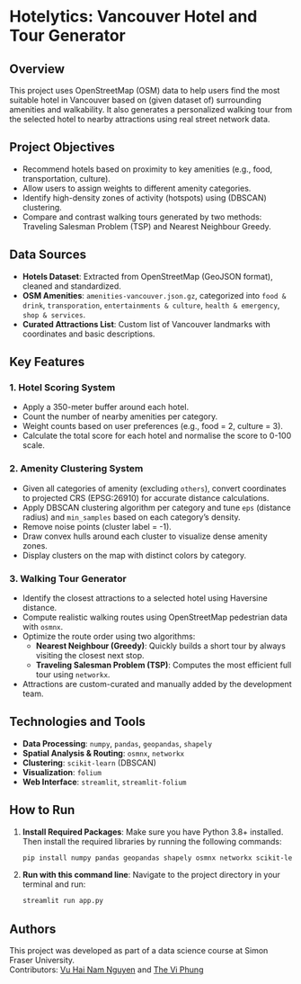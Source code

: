 # Hotelytics: Vancouver Hotel and Tour Generator

## Overview

This project uses OpenStreetMap (OSM) data to help users find the most suitable hotel in Vancouver based on (given dataset of) surrounding amenities and walkability. It also generates a personalized walking tour from the selected hotel to nearby attractions using real street network data.

## Project Objectives

- Recommend hotels based on proximity to key amenities (e.g., food, transportation, culture).
- Allow users to assign weights to different amenity categories.
- Identify high-density zones of activity (hotspots) using (DBSCAN) clustering.
- Compare and contrast walking tours generated by two methods: Traveling Salesman Problem (TSP) and Nearest Neighbour Greedy.

## Data Sources

- **Hotels Dataset**: Extracted from OpenStreetMap (GeoJSON format), cleaned and standardized.
- **OSM Amenities**: `amenities-vancouver.json.gz`, categorized into `food & drink`, `transporation`, `entertainments & culture`, `health & emergency`, `shop & services`.
- **Curated Attractions List**: Custom list of Vancouver landmarks with coordinates and basic descriptions.

## Key Features

### 1. Hotel Scoring System

- Apply a 350-meter buffer around each hotel.
- Count the number of nearby amenities per category.
- Weight counts based on user preferences (e.g., food = 2, culture = 3).
- Calculate the total score for each hotel and normalise the score to 0-100 scale.

### 2. Amenity Clustering System

- Given all categories of amenity (excluding `others`), convert coordinates to projected CRS (EPSG:26910) for accurate distance calculations.
- Apply DBSCAN clustering algorithm per category and tune `eps` (distance radius) and `min_samples` based on each category’s density.
- Remove noise points (cluster label = -1).
- Draw convex hulls around each cluster to visualize dense amenity zones.
- Display clusters on the map with distinct colors by category.

### 3. Walking Tour Generator

- Identify the closest attractions to a selected hotel using Haversine distance.
- Compute realistic walking routes using OpenStreetMap pedestrian data with `osmnx`.
- Optimize the route order using two algorithms:
  - **Nearest Neighbour (Greedy)**: Quickly builds a short tour by always visiting the closest next stop.
  - **Traveling Salesman Problem (TSP)**: Computes the most efficient full tour using `networkx`.
- Attractions are custom-curated and manually added by the development team.

## Technologies and Tools

- **Data Processing**: `numpy`, `pandas`, `geopandas`, `shapely`
- **Spatial Analysis & Routing**: `osmnx`, `networkx`
- **Clustering**: `scikit-learn` (DBSCAN)
- **Visualization**: `folium`
- **Web Interface**: `streamlit`, `streamlit-folium`

## How to Run

1. **Install Required Packages**: Make sure you have Python 3.8+ installed. Then install the required libraries by running the following commands:
    ```bash
    pip install numpy pandas geopandas shapely osmnx networkx scikit-learn folium streamlit streamlit-folium
    ```

2. **Run with this command line**: Navigate to the project directory in your terminal and run:
    ```bash
    streamlit run app.py
    ```

## Authors

This project was developed as part of a data science course at Simon Fraser University.  
Contributors: [Vu Hai Nam Nguyen](mailto:vhn1@sfu.ca?subject=Hotelytics:%20General%20Inquiry) and [The Vi Phung](mailto:tvp@sfu.ca?subject=Hotelytics:%20General%20Inquiry)
